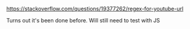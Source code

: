 https://stackoverflow.com/questions/19377262/regex-for-youtube-url

Turns out it's been done before.
Will still need to test with JS
